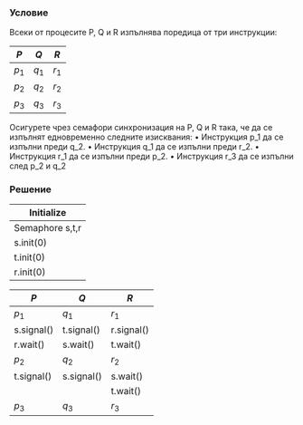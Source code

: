 ### Условие

Всеки от процесите P, Q и R изпълнява поредица от три инструкции:

|  $P$  |  $Q$  |  $R$  |
|-------|-------|-------|
| $p_1$ | $q_1$ | $r_1$ |
| $p_2$ | $q_2$ | $r_2$ |
| $p_3$ | $q_3$ | $r_3$ |

Осигурете чрез семафори синхронизация на P, Q и R така, че да се изпълнят едновременно следните
изисквания:
• Инструкция p_1 да се изпълни преди q_2.
• Инструкция q_1 да се изпълни преди r_2.
• Инструкция r_1 да се изпълни преди p_2.
• Инструкция r_3 да се изпълни след p_2 и q_2

### Решение

| Initialize  |
|-------------|
| Semaphore s,t,r |
| s.init(0)   |
| t.init(0)   |
| r.init(0)   |

| $P$        | $Q$        | $R$        |
|------------|------------|------------|
| $p_1$      | $q_1$      | $r_1$      |
| s.signal() | t.signal() | r.signal() |
| r.wait()   | s.wait()   | t.wait()   |
| $p_2$      | $q_2$      | $r_2$      | 
| t.signal() | s.signal() | s.wait()   |
|            |            | t.wait()   |
| $p_3$      | $q_3$      | $r_3$      | 